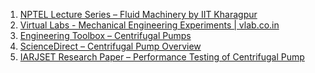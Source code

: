 
<ol>
  <li>
    <a href="https://nptel.ac.in/courses/112/105/112105248/" target="_blank">
      NPTEL Lecture Series – Fluid Machinery by IIT Kharagpur
    </a>
  </li>
  <li>
    <a href="https://www.vlab.co.in/broad-area-mechanical-engineering" target="_blank">
      Virtual Labs - Mechanical Engineering Experiments | vlab.co.in
    </a>
  </li>
  <li>
    <a href="https://www.engineeringtoolbox.com/centrifugal-pumps-d_57.html" target="_blank">
      Engineering Toolbox – Centrifugal Pumps
    </a>
  </li>
  <li>
    <a href="https://www.sciencedirect.com/topics/engineering/centrifugal-pump" target="_blank">
      ScienceDirect – Centrifugal Pump Overview
    </a>
  </li>
  <li>
    <a href="https://www.iarjset.com/upload/2017/august-17/IARJSET%2021.pdf" target="_blank">
      IARJSET Research Paper – Performance Testing of Centrifugal Pump
    </a>
  </li>
</ol>
